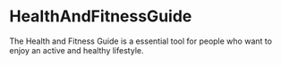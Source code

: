 # HealthAndFitnessGuide
 The Health and Fitness Guide is a essential tool for people who want to enjoy an active and healthy lifestyle.

